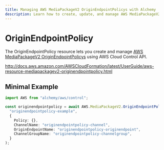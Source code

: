 ```yaml
---
title: Managing AWS MediaPackageV2 OriginEndpointPolicys with Alchemy
description: Learn how to create, update, and manage AWS MediaPackageV2 OriginEndpointPolicys using Alchemy Cloud Control.
---
```


# OriginEndpointPolicy

The OriginEndpointPolicy resource lets you create and manage [AWS MediaPackageV2 OriginEndpointPolicys](https://docs.aws.amazon.com/mediapackagev2/latest/userguide/) using AWS Cloud Control API.

http://docs.aws.amazon.com/AWSCloudFormation/latest/UserGuide/aws-resource-mediapackagev2-originendpointpolicy.html

## Minimal Example

```ts
import AWS from "alchemy/aws/control";

const originendpointpolicy = await AWS.MediaPackageV2.OriginEndpointPolicy(
  "originendpointpolicy-example",
  {
    Policy: {},
    ChannelName: "originendpointpolicy-channel",
    OriginEndpointName: "originendpointpolicy-originendpoint",
    ChannelGroupName: "originendpointpolicy-channelgroup",
  }
);
```

